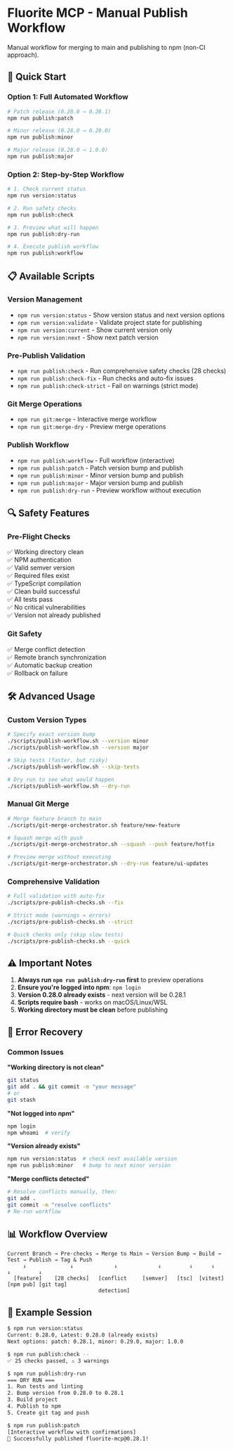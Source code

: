 # Fluorite MCP - Manual Publish Workflow

Manual workflow for merging to main and publishing to npm (non-CI approach).

## 🚀 Quick Start

### Option 1: Full Automated Workflow
```bash
# Patch release (0.28.0 → 0.28.1)
npm run publish:patch

# Minor release (0.28.0 → 0.29.0) 
npm run publish:minor

# Major release (0.28.0 → 1.0.0)
npm run publish:major
```

### Option 2: Step-by-Step Workflow
```bash
# 1. Check current status
npm run version:status

# 2. Run safety checks
npm run publish:check

# 3. Preview what will happen
npm run publish:dry-run

# 4. Execute publish workflow
npm run publish:workflow
```

## 📋 Available Scripts

### Version Management
- `npm run version:status` - Show version status and next version options
- `npm run version:validate` - Validate project state for publishing
- `npm run version:current` - Show current version only
- `npm run version:next` - Show next patch version

### Pre-Publish Validation
- `npm run publish:check` - Run comprehensive safety checks (28 checks)
- `npm run publish:check-fix` - Run checks and auto-fix issues
- `npm run publish:check-strict` - Fail on warnings (strict mode)

### Git Merge Operations
- `npm run git:merge` - Interactive merge workflow
- `npm run git:merge-dry` - Preview merge operations

### Publish Workflow
- `npm run publish:workflow` - Full workflow (interactive)
- `npm run publish:patch` - Patch version bump and publish
- `npm run publish:minor` - Minor version bump and publish  
- `npm run publish:major` - Major version bump and publish
- `npm run publish:dry-run` - Preview workflow without execution

## 🔍 Safety Features

### Pre-Flight Checks
✅ Working directory clean  
✅ NPM authentication  
✅ Valid semver version  
✅ Required files exist  
✅ TypeScript compilation  
✅ Clean build successful  
✅ All tests pass  
✅ No critical vulnerabilities  
✅ Version not already published  

### Git Safety
✅ Merge conflict detection  
✅ Remote branch synchronization  
✅ Automatic backup creation  
✅ Rollback on failure  

## 🛠️ Advanced Usage

### Custom Version Types
```bash
# Specify exact version bump
./scripts/publish-workflow.sh --version minor
./scripts/publish-workflow.sh --version major

# Skip tests (faster, but risky)
./scripts/publish-workflow.sh --skip-tests

# Dry run to see what would happen
./scripts/publish-workflow.sh --dry-run
```

### Manual Git Merge
```bash
# Merge feature branch to main
./scripts/git-merge-orchestrator.sh feature/new-feature

# Squash merge with push
./scripts/git-merge-orchestrator.sh --squash --push feature/hotfix

# Preview merge without executing
./scripts/git-merge-orchestrator.sh --dry-run feature/ui-updates
```

### Comprehensive Validation
```bash
# Full validation with auto-fix
./scripts/pre-publish-checks.sh --fix

# Strict mode (warnings = errors)
./scripts/pre-publish-checks.sh --strict

# Quick checks only (skip slow tests)
./scripts/pre-publish-checks.sh --quick
```

## ⚠️ Important Notes

1. **Always run `npm run publish:dry-run` first** to preview operations
2. **Ensure you're logged into npm**: `npm login`
3. **Version 0.28.0 already exists** - next version will be 0.28.1
4. **Scripts require bash** - works on macOS/Linux/WSL
5. **Working directory must be clean** before publishing

## 🚨 Error Recovery

### Common Issues

**"Working directory is not clean"**
```bash
git status
git add . && git commit -m "your message"
# or
git stash
```

**"Not logged into npm"**
```bash
npm login
npm whoami  # verify
```

**"Version already exists"**
```bash
npm run version:status  # check next available version
npm run publish:minor   # bump to next minor version
```

**"Merge conflicts detected"**
```bash
# Resolve conflicts manually, then:
git add .
git commit -m "resolve conflicts"
# Re-run workflow
```

## 📊 Workflow Overview

```
Current Branch → Pre-checks → Merge to Main → Version Bump → Build → Test → Publish → Tag & Push
     ↓              ↓             ↓             ↓         ↓      ↓        ↓         ↓
  [feature]    [28 checks]   [conflict     [semver]   [tsc]  [vitest] [npm pub] [git tag]
                             detection]
```

## 🎯 Example Session

```bash
$ npm run version:status
Current: 0.28.0, Latest: 0.28.0 (already exists)
Next options: patch: 0.28.1, minor: 0.29.0, major: 1.0.0

$ npm run publish:check --
✅ 25 checks passed, ⚠️ 3 warnings

$ npm run publish:dry-run
=== DRY RUN ===
1. Run tests and linting
2. Bump version from 0.28.0 to 0.28.1  
3. Build project
4. Publish to npm
5. Create git tag and push

$ npm run publish:patch
[Interactive workflow with confirmations]
🎉 Successfully published fluorite-mcp@0.28.1!
```